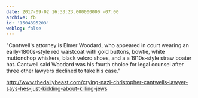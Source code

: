 ```yaml
---
date: 2017-09-02 16:33:23.000000000 -07:00
archive: fb
id: '1504395203'
weblog: false
---
```


"Cantwell's attorney is Elmer Woodard, who appeared in court wearing an early-1800s-style red waistcoat with gold buttons, bowtie, white muttonchop whiskers, black velcro shoes, and a a 1910s-style straw boater hat. Cantwell said Woodard was his fourth choice for legal counsel after three other lawyers declined to take his case."

http://www.thedailybeast.com/crying-nazi-christopher-cantwells-lawyer-says-hes-just-kidding-about-killing-jews
